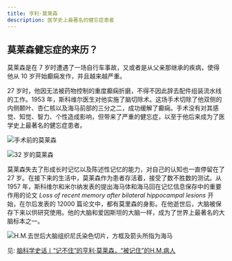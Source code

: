 ```yaml
---
title: 亨利·莫莱森
description: 医学史上最著名的健忘症患者
---
```


## 莫莱森健忘症的来历？

莫莱森是在 7 岁时遭遇了一场自行车事故，又或者是从父亲那继承的疾病，使得他从 10 岁开始癫痫发作，并且越来越严重。

27 岁时，他因无法被药物控制的重度癫痫折磨，不得不因此辞去配件组装流水线的工作。1953 年，斯科维尔医生对他实施了脑切除术。这场手术切除了他双侧的内侧颞叶、杏仁核以及海马前部的三分之二，成功缓解了癫痫。手术没有对其感觉、知觉、智力、个性造成影响，但带来了严重的健忘症，以至于他后来成为了医学史上最著名的健忘症患者。

![手术前的莫莱森](https://mgear-image.oss-cn-shanghai.aliyuncs.com/image/other/20211206200233.png?w=50)

![32 岁的莫莱森](https://mgear-image.oss-cn-shanghai.aliyuncs.com/image/other/20211206200304.png?w=50)

莫莱森失去了形成长时记忆以及陈述性记忆的能力，对自己的认知也一直停留在了 27 岁。在接下来的生活中，莫莱森作为患者存活着，接受了数不胜数的测试。从 1957 年，斯科维尔和米尔纳发表的提出海马体和海马回在记忆信息保存中的重要作用的论文 <i>Loss of recent memory after bilateral hippocampal lesions</i> 开始，在尔后发表的 12000 篇论文中，都有莫里森的身影。在他逝世后，大脑被保存下来以供研究使用。他的大脑和爱因斯坦的大脑一样，成为了世界上最著名的大脑标本之一。

![H.M.去世后大脑组织尼氏染色切片，方框及箭头所指为海马](https://mgear-image.oss-cn-shanghai.aliyuncs.com/image/other/20211206200343.png?w=50)

见: [脑科学史话丨“记不住”的亨利·莫莱森，“被记住”的H.M.病人](https://www.bilibili.com/read/cv7044871/)
